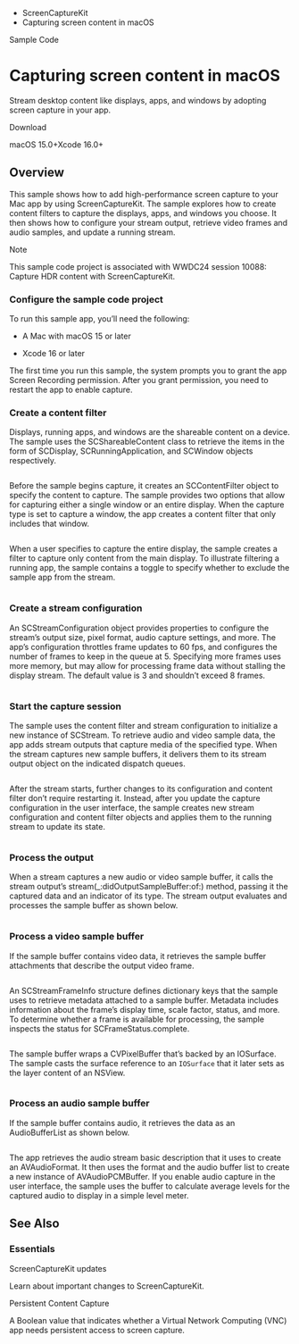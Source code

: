 

- ScreenCaptureKit
-  Capturing screen content in macOS 

Sample Code

# Capturing screen content in macOS

Stream desktop content like displays, apps, and windows by adopting screen capture in your app.

Download

macOS 15.0+Xcode 16.0+

## Overview

This sample shows how to add high-performance screen capture to your Mac app by using ScreenCaptureKit. The sample explores how to create content filters to capture the displays, apps, and windows you choose. It then shows how to configure your stream output, retrieve video frames and audio samples, and update a running stream.

Note

This sample code project is associated with WWDC24 session 10088: Capture HDR content with ScreenCaptureKit.

### Configure the sample code project

To run this sample app, you’ll need the following:

- A Mac with macOS 15 or later

- Xcode 16 or later

The first time you run this sample, the system prompts you to grant the app Screen Recording permission. After you grant permission, you need to restart the app to enable capture.

### Create a content filter

Displays, running apps, and windows are the shareable content on a device. The sample uses the SCShareableContent class to retrieve the items in the form of SCDisplay, SCRunningApplication, and SCWindow objects respectively.

```
```

Before the sample begins capture, it creates an SCContentFilter object to specify the content to capture. The sample provides two options that allow for capturing either a single window or an entire display. When the capture type is set to capture a window, the app creates a content filter that only includes that window.

```
```

When a user specifies to capture the entire display, the sample creates a filter to capture only content from the main display. To illustrate filtering a running app, the sample contains a toggle to specify whether to exclude the sample app from the stream.

```
```

### Create a stream configuration

An SCStreamConfiguration object provides properties to configure the stream’s output size, pixel format, audio capture settings, and more. The app’s configuration throttles frame updates to 60 fps, and configures the number of frames to keep in the queue at 5. Specifying more frames uses more memory, but may allow for processing frame data without stalling the display stream. The default value is 3 and shouldn’t exceed 8 frames.

```
```

### Start the capture session

The sample uses the content filter and stream configuration to initialize a new instance of SCStream. To retrieve audio and video sample data, the app adds stream outputs that capture media of the specified type. When the stream captures new sample buffers, it delivers them to its stream output object on the indicated dispatch queues.

```
```

After the stream starts, further changes to its configuration and content filter don’t require restarting it. Instead, after you update the capture configuration in the user interface, the sample creates new stream configuration and content filter objects and applies them to the running stream to update its state.

```
```

### Process the output

When a stream captures a new audio or video sample buffer, it calls the stream output’s stream(_:didOutputSampleBuffer:of:) method, passing it the captured data and an indicator of its type. The stream output evaluates and processes the sample buffer as shown below.

```
```

### Process a video sample buffer

If the sample buffer contains video data, it retrieves the sample buffer attachments that describe the output video frame.

```
```

An SCStreamFrameInfo structure defines dictionary keys that the sample uses to retrieve metadata attached to a sample buffer. Metadata includes information about the frame’s display time, scale factor, status, and more. To determine whether a frame is available for processing, the sample inspects the status for SCFrameStatus.complete.

```
```

The sample buffer wraps a CVPixelBuffer that’s backed by an IOSurface. The sample casts the surface reference to an `IOSurface` that it later sets as the layer content of an NSView.

```
```

### Process an audio sample buffer

If the sample buffer contains audio, it retrieves the data as an AudioBufferList as shown below.

```
```

The app retrieves the audio stream basic description that it uses to create an AVAudioFormat. It then uses the format and the audio buffer list to create a new instance of AVAudioPCMBuffer. If you enable audio capture in the user interface, the sample uses the buffer to calculate average levels for the captured audio to display in a simple level meter.

## See Also

### Essentials

ScreenCaptureKit updates

Learn about important changes to ScreenCaptureKit.

Persistent Content Capture

A Boolean value that indicates whether a Virtual Network Computing (VNC) app needs persistent access to screen capture.

